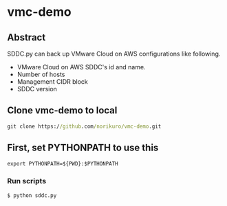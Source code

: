 # vmc-demo

## Abstract
SDDC.py can back up VMware Cloud on AWS configurations like following.
* VMware Cloud on AWS SDDC's id and name.
* Number of hosts
* Management CIDR block
* SDDC version


## Clone vmc-demo to local

```cmd
git clone https://github.com/norikuro/vmc-demo.git
```

## First, set PYTHONPATH to use this  
```cmd
export PYTHONPATH=${PWD}:$PYTHONPATH
```

### Run scripts

```cmd
$ python sddc.py
```

